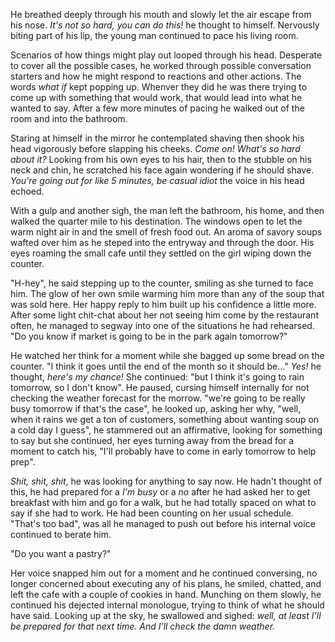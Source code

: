 




He breathed deeply through his mouth and slowly let the air escape from
his nose. _It's not so hard, you can do this!_ he thought to himself.
Nervously biting part of his lip, the young man continued to pace his 
living room.

Scenarios of how things might play out looped through his head.
Desperate to cover all the possible cases, he worked through possible
conversation starters and how he might respond to reactions and other
actions. The words _what if_ kept popping up. Whenver they did he was
there trying to come up with something that would work, that would lead
into what he wanted to say. After a few more minutes of pacing he walked
out of the room and into the bathroom. 

Staring at himself in the mirror he contemplated shaving then shook his
head vigorously before slapping his cheeks. _Come on! What's so hard
about it?_ Looking from his own eyes to his hair, then to the stubble on
his neck and chin, he scratched his face again wondering if he should
shave. _You're going out for like 5 minutes, be casual idiot_ the voice
in his head echoed. 

With a gulp and another sigh, the man left the bathroom, his home, and
then walked the quarter mile to his destination. The windows open to 
let the warm night air in and the smell of fresh food out. An aroma of
savory soups wafted over him as he steped into the entryway and through
the door. His eyes roaming the small cafe until they settled on the girl
wiping down the counter. 

"H-hey", he said stepping up to the counter, smiling as she turned to
face him. The glow of her own smile warming him more than any of the
soup that was sold here. Her happy reply to him built up his confidence
a little more. After some light chit-chat about her not seeing him come
by the restaurant often, he managed to segway into one of the situations
he had rehearsed. "Do you know if market is going to be in the park
again tomorrow?" 

He watched her think for a moment while she bagged up some bread on the
counter. "I think it goes until the end of the month so it should be..." 
_Yes!_ he thought, _here's my chance!_ She continued: "but I think it's
going to rain tomorrow, so I don't know". He paused, cursing himself
internally for not checking the weather forecast for the morrow. "we're
going to be really busy tomorrow if that's the case", he looked up,
asking her why, "well, when it rains we get a ton of customers,
something about wanting soup on a cold day I guess", he stammered out an
affirmative, looking for something to say but she continued, her eyes
turning away from the bread for a moment to catch his, "I'll probably
have to come in early tomorrow to help prep". 

_Shit, shit, shit_, he was looking for anything to say now. He hadn't
thought of this, he had prepared for a _I'm busy_ or a _no_ after he had
asked her to get breakfast with him and go for a walk, but he had
totally spaced on what to say if she had to work. He had been counting
on her usual schedule. "That's too bad", was all he managed to push out
before his internal voice continued to berate him. 

"Do you want a pastry?"

Her voice snapped him out for a moment and he continued conversing, no
longer concerned about executing any of his plans, he smiled, chatted,
and left the cafe with a couple of cookies in hand. Munching on them
slowly, he continued his dejected internal monologue, trying to think of
what he should have said. Looking up at the sky, he swallowed and
sighed: _well, at least I'll be prepared for that next time. And I'll
check the damn weather._


